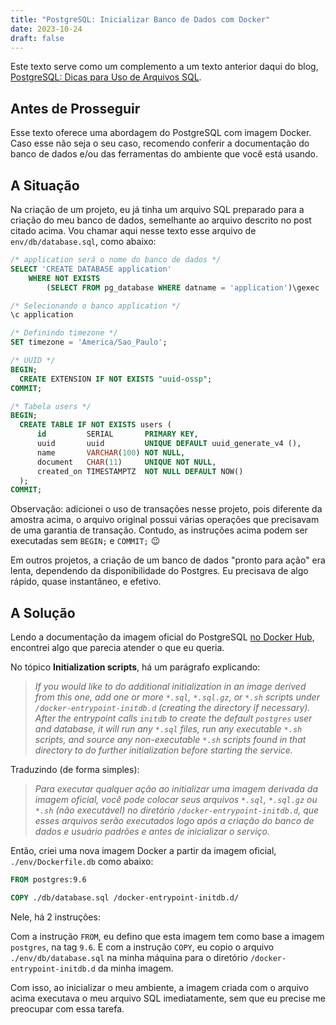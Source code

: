 ```yaml
---
title: "PostgreSQL: Inicializar Banco de Dados com Docker"
date: 2023-10-24
draft: false
---
```


Este texto serve como um complemento a um texto anterior daqui do blog, [PostgreSQL: Dicas para Uso de Arquivos SQL]().

## Antes de Prosseguir

Esse texto oferece uma abordagem do PostgreSQL com imagem Docker. Caso esse não seja o seu caso, recomendo conferir a
documentação do banco de dados e/ou das ferramentas do ambiente que você está usando.

## A Situação

Na criação de um projeto, eu já tinha um arquivo SQL preparado para a criação do meu banco de dados, semelhante ao
arquivo descrito no post citado acima. Vou chamar aqui nesse texto esse arquivo de `env/db/database.sql`, como abaixo:

```sql
/* application será o nome do banco de dados */
SELECT 'CREATE DATABASE application'
	WHERE NOT EXISTS
		(SELECT FROM pg_database WHERE datname = 'application')\gexec

/* Selecionando o banco application */
\c application

/* Definindo timezone */
SET timezone = 'America/Sao_Paulo';

/* UUID */
BEGIN;
  CREATE EXTENSION IF NOT EXISTS "uuid-ossp";
COMMIT;

/* Tabela users */
BEGIN;
  CREATE TABLE IF NOT EXISTS users (
	  id         SERIAL       PRIMARY KEY,
	  uuid       uuid         UNIQUE DEFAULT uuid_generate_v4 (),
	  name       VARCHAR(100) NOT NULL,
	  document   CHAR(11)     UNIQUE NOT NULL,
	  created_on TIMESTAMPTZ  NOT NULL DEFAULT NOW()
  );
COMMIT;
```

Observação: adicionei o uso de transações nesse projeto, pois diferente da amostra acima, o arquivo original possui
várias operações que precisavam de uma garantia de transação. Contudo, as instruções acima podem ser executadas sem
`BEGIN;` e `COMMIT;` :wink:

Em outros projetos, a criação de um banco de dados "pronto para ação" era lenta, dependendo da disponibilidade do
Postgres. Eu precisava de algo rápido, quase instantâneo, e efetivo.

## A Solução

Lendo a documentação da imagem oficial do PostgreSQL [no Docker Hub](https://hub.docker.com/_/postgres), encontrei algo
que parecia atender o que eu queria.

No tópico **Initialization scripts**, há um parágrafo explicando:

> _If you would like to do additional initialization in an image derived from this one, add one or more `*.sql`,_
> _`*.sql.gz`, or `*.sh` scripts under `/docker-entrypoint-initdb.d` (creating the directory if necessary). After the_
> _entrypoint calls `initdb` to create the default `postgres` user and database, it will run any `*.sql` files, run any_
> _executable `*.sh` scripts, and source any non-executable `*.sh` scripts found in that directory to do further_
> _initialization before starting the service._

Traduzindo (de forma simples):

> _Para executar qualquer ação ao initializar uma imagem derivada da imagem oficial, você pode colocar seus arquivos_
> _`*.sql`, `*.sql.gz` ou `*.sh` (não executável) no diretório `/docker-entrypoint-initdb.d`, que esses arquivos serão_
> _executados logo após a criação do banco de dados e usuário padrões e antes de inicializar o serviço._

Então, criei uma nova imagem Docker a partir da imagem oficial, `./env/Dockerfile.db` como abaixo:

```dockerfile
FROM postgres:9.6

COPY ./db/database.sql /docker-entrypoint-initdb.d/
```

Nele, há 2 instruções:

Com a instrução `FROM`, eu defino que esta imagem tem como base a imagem `postgres`, na tag `9.6`. E com a instrução
`COPY`, eu copio o arquivo `./env/db/database.sql` na minha máquina para o diretório `/docker-entrypoint-initdb.d` da
minha imagem.

Com isso, ao inicializar o meu ambiente, a imagem criada com o arquivo acima executava o meu arquivo SQL imediatamente,
sem que eu precise me preocupar com essa tarefa.
